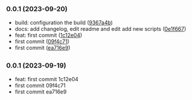 ## <small>0.0.1 (2023-09-20)</small>

* build: configuration the build ([9367a4b](https://github.com/maxim-abro/mm-ui/commit/9367a4b))
* docs: add changelog, edit readme and edit add new scripts ([0e1f667](https://github.com/maxim-abro/mm-ui/commit/0e1f667))
* feat: first commit ([1c12e04](https://github.com/maxim-abro/mm-ui/commit/1c12e04))
* first commit ([09f4c71](https://github.com/maxim-abro/mm-ui/commit/09f4c71))
* first commit ([ea716e9](https://github.com/maxim-abro/mm-ui/commit/ea716e9))



## <small>0.0.1 (2023-09-19)</small>

* feat: first commit 1c12e04
* first commit 09f4c71
* first commit ea716e9



